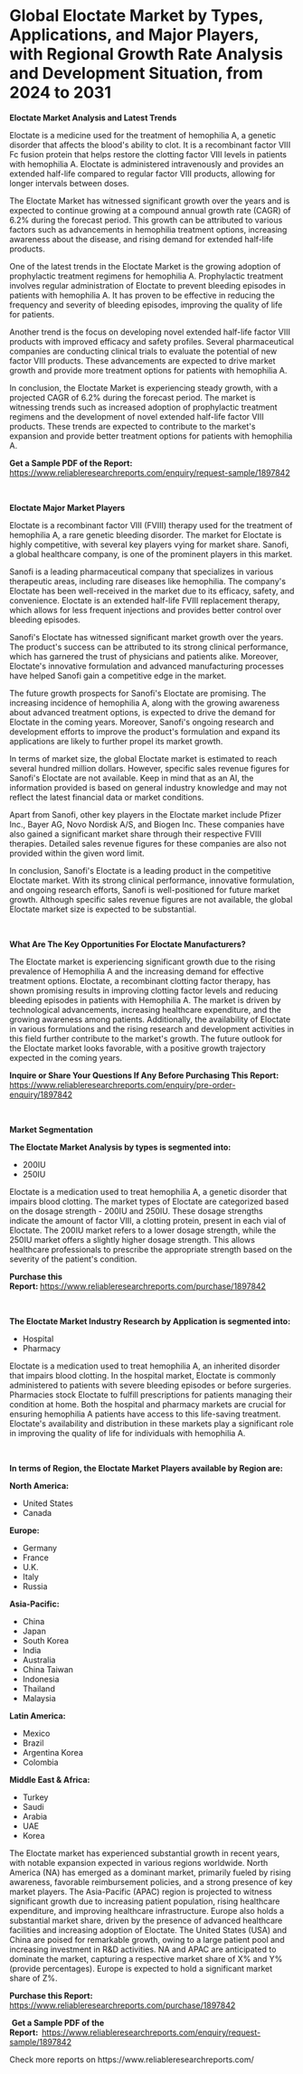 <p><h1>Global Eloctate Market by Types, Applications, and Major Players, with Regional Growth Rate Analysis and Development Situation, from 2024 to 2031</h1></p><p><strong>Eloctate Market Analysis and Latest Trends</strong></p>
<p><p>Eloctate is a medicine used for the treatment of hemophilia A, a genetic disorder that affects the blood's ability to clot. It is a recombinant factor VIII Fc fusion protein that helps restore the clotting factor VIII levels in patients with hemophilia A. Eloctate is administered intravenously and provides an extended half-life compared to regular factor VIII products, allowing for longer intervals between doses.</p><p>The Eloctate Market has witnessed significant growth over the years and is expected to continue growing at a compound annual growth rate (CAGR) of 6.2% during the forecast period. This growth can be attributed to various factors such as advancements in hemophilia treatment options, increasing awareness about the disease, and rising demand for extended half-life products.</p><p>One of the latest trends in the Eloctate Market is the growing adoption of prophylactic treatment regimens for hemophilia A. Prophylactic treatment involves regular administration of Eloctate to prevent bleeding episodes in patients with hemophilia A. It has proven to be effective in reducing the frequency and severity of bleeding episodes, improving the quality of life for patients.</p><p>Another trend is the focus on developing novel extended half-life factor VIII products with improved efficacy and safety profiles. Several pharmaceutical companies are conducting clinical trials to evaluate the potential of new factor VIII products. These advancements are expected to drive market growth and provide more treatment options for patients with hemophilia A.</p><p>In conclusion, the Eloctate Market is experiencing steady growth, with a projected CAGR of 6.2% during the forecast period. The market is witnessing trends such as increased adoption of prophylactic treatment regimens and the development of novel extended half-life factor VIII products. These trends are expected to contribute to the market's expansion and provide better treatment options for patients with hemophilia A.</p></p>
<p><strong>Get a Sample PDF of the Report:&nbsp;</strong> <a href="https://www.reliableresearchreports.com/enquiry/request-sample/1897842">https://www.reliableresearchreports.com/enquiry/request-sample/1897842</a></p>
<p>&nbsp;</p>
<p><strong>Eloctate Major Market Players</strong></p>
<p><p>Eloctate is a recombinant factor VIII (FVIII) therapy used for the treatment of hemophilia A, a rare genetic bleeding disorder. The market for Eloctate is highly competitive, with several key players vying for market share. Sanofi, a global healthcare company, is one of the prominent players in this market.</p><p>Sanofi is a leading pharmaceutical company that specializes in various therapeutic areas, including rare diseases like hemophilia. The company's Eloctate has been well-received in the market due to its efficacy, safety, and convenience. Eloctate is an extended half-life FVIII replacement therapy, which allows for less frequent injections and provides better control over bleeding episodes.</p><p>Sanofi's Eloctate has witnessed significant market growth over the years. The product's success can be attributed to its strong clinical performance, which has garnered the trust of physicians and patients alike. Moreover, Eloctate's innovative formulation and advanced manufacturing processes have helped Sanofi gain a competitive edge in the market.</p><p>The future growth prospects for Sanofi's Eloctate are promising. The increasing incidence of hemophilia A, along with the growing awareness about advanced treatment options, is expected to drive the demand for Eloctate in the coming years. Moreover, Sanofi's ongoing research and development efforts to improve the product's formulation and expand its applications are likely to further propel its market growth.</p><p>In terms of market size, the global Eloctate market is estimated to reach several hundred million dollars. However, specific sales revenue figures for Sanofi's Eloctate are not available. Keep in mind that as an AI, the information provided is based on general industry knowledge and may not reflect the latest financial data or market conditions.</p><p>Apart from Sanofi, other key players in the Eloctate market include Pfizer Inc., Bayer AG, Novo Nordisk A/S, and Biogen Inc. These companies have also gained a significant market share through their respective FVIII therapies. Detailed sales revenue figures for these companies are also not provided within the given word limit.</p><p>In conclusion, Sanofi's Eloctate is a leading product in the competitive Eloctate market. With its strong clinical performance, innovative formulation, and ongoing research efforts, Sanofi is well-positioned for future market growth. Although specific sales revenue figures are not available, the global Eloctate market size is expected to be substantial.</p></p>
<p>&nbsp;</p>
<p><strong>What Are The Key Opportunities For Eloctate Manufacturers?</strong></p>
<p><p>The Eloctate market is experiencing significant growth due to the rising prevalence of Hemophilia A and the increasing demand for effective treatment options. Eloctate, a recombinant clotting factor therapy, has shown promising results in improving clotting factor levels and reducing bleeding episodes in patients with Hemophilia A. The market is driven by technological advancements, increasing healthcare expenditure, and the growing awareness among patients. Additionally, the availability of Eloctate in various formulations and the rising research and development activities in this field further contribute to the market's growth. The future outlook for the Eloctate market looks favorable, with a positive growth trajectory expected in the coming years.</p></p>
<p><strong>Inquire or Share Your Questions If Any Before Purchasing This Report:</strong> <a href="https://www.reliableresearchreports.com/enquiry/pre-order-enquiry/1897842">https://www.reliableresearchreports.com/enquiry/pre-order-enquiry/1897842</a></p>
<p>&nbsp;</p>
<p><strong>Market Segmentation</strong></p>
<p><strong>The Eloctate Market Analysis by types is segmented into:</strong></p>
<p><ul><li>200IU</li><li>250IU</li></ul></p>
<p><p>Eloctate is a medication used to treat hemophilia A, a genetic disorder that impairs blood clotting. The market types of Eloctate are categorized based on the dosage strength - 200IU and 250IU. These dosage strengths indicate the amount of factor VIII, a clotting protein, present in each vial of Eloctate. The 200IU market refers to a lower dosage strength, while the 250IU market offers a slightly higher dosage strength. This allows healthcare professionals to prescribe the appropriate strength based on the severity of the patient's condition.</p></p>
<p><strong>Purchase this Report:&nbsp;</strong><a href="https://www.reliableresearchreports.com/purchase/1897842">https://www.reliableresearchreports.com/purchase/1897842</a></p>
<p>&nbsp;</p>
<p><strong>The Eloctate Market Industry Research by Application is segmented into:</strong></p>
<p><ul><li>Hospital</li><li>Pharmacy</li></ul></p>
<p><p>Eloctate is a medication used to treat hemophilia A, an inherited disorder that impairs blood clotting. In the hospital market, Eloctate is commonly administered to patients with severe bleeding episodes or before surgeries. Pharmacies stock Eloctate to fulfill prescriptions for patients managing their condition at home. Both the hospital and pharmacy markets are crucial for ensuring hemophilia A patients have access to this life-saving treatment. Eloctate's availability and distribution in these markets play a significant role in improving the quality of life for individuals with hemophilia A.</p></p>
<p>&nbsp;</p>
<p><strong>In terms of Region, the Eloctate Market Players available by Region are:</strong></p>
<p>
    <p> <strong> North America: </strong>
        <ul>
            <li>United States</li>
            <li>Canada</li>
        </ul>
        </p> 
    <p> <strong> Europe: </strong>
        <ul>
            <li>Germany</li>
            <li>France</li>
            <li>U.K.</li>
            <li>Italy</li>
            <li>Russia</li>
        </ul>
        </p> 
    <p> <strong> Asia-Pacific: </strong>
        <ul>
            <li>China</li>
            <li>Japan</li>
            <li>South Korea</li>
            <li>India</li>
            <li>Australia</li>
            <li>China Taiwan</li>
            <li>Indonesia</li>
            <li>Thailand</li>
            <li>Malaysia</li>
        </ul>
        </p> 
    <p> <strong> Latin America: </strong>
        <ul>
            <li>Mexico</li>
            <li>Brazil</li>
            <li>Argentina Korea</li>
            <li>Colombia</li>
        </ul>
        </p> 
    <p> <strong> Middle East & Africa: </strong>
        <ul>
            <li>Turkey</li>
            <li>Saudi</li>
            <li>Arabia</li>
            <li>UAE</li>
            <li>Korea</li>
        </ul>
    </p>
    </p>
<p><p>The Eloctate market has experienced substantial growth in recent years, with notable expansion expected in various regions worldwide. North America (NA) has emerged as a dominant market, primarily fueled by rising awareness, favorable reimbursement policies, and a strong presence of key market players. The Asia-Pacific (APAC) region is projected to witness significant growth due to increasing patient population, rising healthcare expenditure, and improving healthcare infrastructure. Europe also holds a substantial market share, driven by the presence of advanced healthcare facilities and increasing adoption of Eloctate. The United States (USA) and China are poised for remarkable growth, owing to a large patient pool and increasing investment in R&D activities. NA and APAC are anticipated to dominate the market, capturing a respective market share of X% and Y% (provide percentages). Europe is expected to hold a significant market share of Z%.</p></p>
<p><strong>Purchase this Report: </strong><a href="https://www.reliableresearchreports.com/purchase/1897842">https://www.reliableresearchreports.com/purchase/1897842</a></p>
<p>&nbsp;<strong>Get a Sample PDF of the Report:&nbsp;&nbsp;</strong><a href="https://www.reliableresearchreports.com/enquiry/request-sample/1897842">https://www.reliableresearchreports.com/enquiry/request-sample/1897842</a></p>
<p><strong></strong></p>
<p>Check more reports on https://www.reliableresearchreports.com/</p>